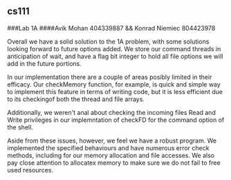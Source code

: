 ## cs111
###Lab 1A
####Avik Mohan 404339887  && Konrad Niemiec 804423978

Overall we have a solid solution to the 1A problem, with some solutions looking forward to future options added. We store our command threads in anticipation of wait, and have a flag bit integer to hold all file options we will add in the future portions.

In our implementation there are a couple of areas posibly limited in their efficacy. Our checkMemory function, for example, is quick and simple way to implement this feature in terms of writing code, but it is less efficient due to its checkingof both the thread and file arrays.

Additionally, we weren't anal about checking the incoming files Read and Write privileges in our implemntation of checkFD for the command option of the shell.

Aside from these issues, however, we feel we have a robust program. We implemented the specified behaviours and have numerous error check methods, including for our memory allocation and file accesses. We also pay close attention to allocatex memory to make sure we do not fail to free used resources.

